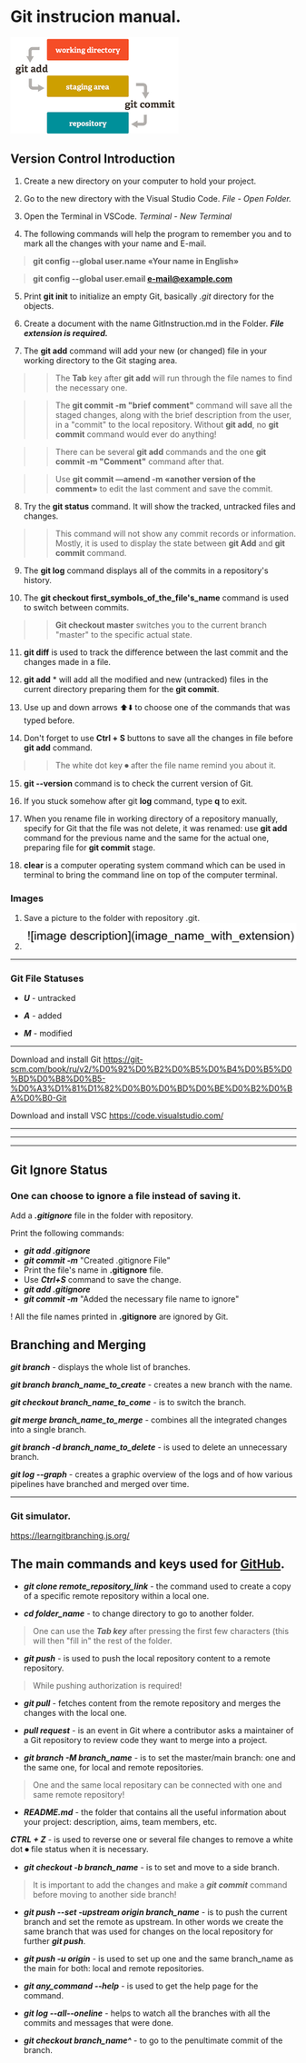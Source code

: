 # Git instrucion manual.  

![AboutGit](SchemeM'sE.png)

## Version Control Introduction

1. Create a new directory on your computer to hold your project. 

2. Go to the new directory with the Visual Studio Code. 
*File - Open Folder.*

3. Open the Terminal in VSCode. 
*Terminal - New Terminal*

4. The following commands will help the program to remember you and to mark all the changes with your name and E-mail.

> **git config --global user.name «Your name in English»**

> **git config --global user.email e-mail@example.com**

5. Print **git init** to initialize an empty Git, basically *.git* directory for the objects.

6. Create a document with the name GitInstruction.md in the Folder.
***File extension is required.***

7. The **git add** command will add your new (or changed) file in your working directory to the Git staging area.

>> The **Tab** key after **git add** will run through the file names to find the necessary one.

>> The **git commit -m "brief comment"** command will save all the staged changes, along with the brief description from the user, in a "commit" to the local repository.
Without **git add**, no **git commit** command would ever do anything!

>> There can be several **git add** commands and the one **git commit -m "Comment"** command after that.

>> Use **git commit —amend -m «another version of the comment»** to edit the last comment and save the commit.

8. Try the **git status** command. It will show the tracked, untracked files and changes.

>> This command will not show any commit records or information. Mostly, it is used to display the state between **git Add** and **git commit** command.

9. The **git log** command displays all of the commits in a repository's history.


10. The **git checkout first_symbols_of_the_file's_name** command is used to switch between commits.

>> **Git checkout master** switches you to the current branch "master" to the specific actual state.

11. **git diff** is used to track the difference between the last commit and the changes made in a file. 

12. **git add** * will add all the modified and new (untracked) files in the current directory preparing them for the **git commit**.

13. Use up and down arrows ⬆️⬇️ to choose one of the commands that was typed before.

14. Don't forget to use **Ctrl + S** buttons to save all the changes in file before **git add** command. 

>> The white dot key ⏺ after the file name remind you about it.

15. **git --version** command is to check the current version of Git. 

16. If you stuck somehow after git **log** command, type **q** to exit.

17. When you rename file in working directory of a repository manually, specify for Git that the file was not delete, it was renamed: use **git add** command for the previous name and the same for the actual one, preparing file for **git commit** stage. 

18. **clear** is a computer operating system command which can be used in terminal to bring the command line on top of the computer terminal. 

### Images
1. Save a picture to the folder with repository .git.
2. ![MarkDown to insert an image](MD_image.jpg) 

***
 
### Git File Statuses

* ***U*** - untracked

* ***A*** - added

* ***M*** - modified

***
Download and install Git <https://git-scm.com/book/ru/v2/%D0%92%D0%B2%D0%B5%D0%B4%D0%B5%D0%BD%D0%B8%D0%B5-%D0%A3%D1%81%D1%82%D0%B0%D0%BD%D0%BE%D0%B2%D0%BA%D0%B0-Git>

Download and install VSC <https://code.visualstudio.com/>

***
***
***

## Git Ignore Status 

### One can choose to ignore a file instead of saving it.

Add a ***.gitignore*** file in the folder with repository.

Print the following commands:

- ***git add .gitignore***
- ***git commit -m*** "Created .gitignore File"
- Print the file's name in **.gitignore** file.
- Use ***Ctrl+S*** command to save the change.
- ***git add .gitignore***
- ***git commit -m*** "Added the necessary file name to ignore"

! All the file names printed in **.gitignore** are ignored by Git.

## Branching and Merging

***git branch*** - displays the whole list of branches.

***git branch branch_name_to_create*** - creates a new branch with the name.

***git checkout branch_name_to_come*** - is to switch the branch.

***git merge branch_name_to_merge*** - combines all the integrated changes into a single branch.

***git branch -d branch_name_to_delete*** - is used to delete an unnecessary branch.

***git log --graph*** - creates a graphic overview of the logs and of how various pipelines have branched and merged over time.

***

### Git simulator.

<https://learngitbranching.js.org/>

## The main commands and keys used for [GitHub](https://github.com).

* ***git clone remote_repository_link*** - the command used to create a copy of a specific remote repository within a local one.

* ***cd folder_name*** - to change directory to go to another folder.
> One can use the ***Tab key*** after pressing the first few characters (this will then "fill in" the rest of the folder.

* ***git push*** - is used to push the local repository content to a remote repository. 

> While pushing authorization is required!

* ***git pull*** - fetches content from the remote repository and merges the changes with the local one. 

* ***pull request*** - is an event in Git where a contributor asks a maintainer of a Git repository to review code they want to merge into a project. 

* ***git branch -M branch_name*** - is to set the master/main branch: one and the same one, for local and remote repositories.

> One and the same local repositary can be connected with one and same remote repository!

* ***README.md*** - the folder that contains all the useful information about your project: description, aims, team members, etc.

***CTRL + Z*** - is used to reverse one or several file changes to remove a white dot ⏺ file status when it is necessary.

* ***git checkout -b branch_name*** - is to set and move to a side branch.

> It is important to add the changes and make a ***git commit*** command before moving to another side branch!

* ***git push --set -upstream origin branch_name*** - is to push the current branch and set the remote as upstream. In other words we create the same branch that was used for changes on the local repository for further ***git push***.

* ***git push -u origin*** - is used to set up one and the same branch_name as the main for both: local and remote repositories. 

* ***git any_command --help*** - is used to get the help page for the command.

* ***git log --all--oneline*** - helps to watch all the branches with all the commits and messages that were done.
 * ***git checkout branch_name^*** - to go to the penultimate commit of the branch.






